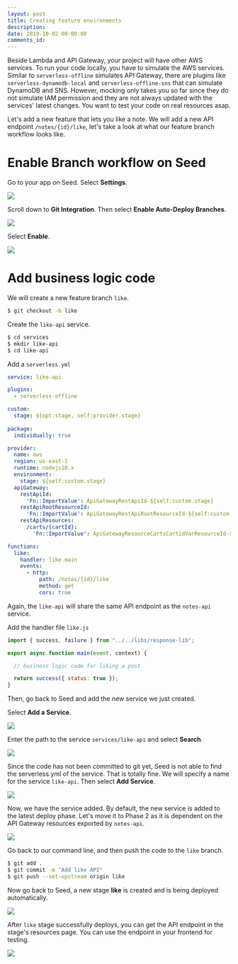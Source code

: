 ```yaml
---
layout: post
title: Creating feature environments
description: 
date: 2019-10-02 00:00:00
comments_id: 
---
```


Beside Lambda and API Gateway, your project will have other AWS services. To run your code locally, you have to simulate the AWS services. Similar to `serverless-offline` simulates API Gateway, there are plugins like `serverless-dynamodb-local` and `serverless-offline-sns` that can simulate DynamoDB and SNS. However, mocking only takes you so far since they do not simulate IAM permission and they are not always updated with the services' latest changes. You want to test your code on real resources asap.

Let's add a new feature that lets you like a note. We will add a new API endpoint `/notes/{id}/like`, let's take a look at what our feature branch workflow looks like.

# Enable Branch workflow on Seed

Go to your app on Seed. Select **Settings**.

![](/assets/best-practices/creating-pull-request-environments-1.png)

Scroll down to **Git Integration**. Then select **Enable Auto-Deploy Branches**.

![](/assets/best-practices/creating-pull-request-environments-2.png)

Select **Enable**.

![](/assets/best-practices/creating-pull-request-environments-3.png)

# Add business logic code

We will create a new feature branch `like`.
``` bash
$ git checkout -b like
```
Create the `like-api` service.
``` bash
$ cd services
$ mkdir like-api
$ cd like-api
```
Add a `serverless.yml`
``` yaml
service: like-api

plugins:
  - serverless-offline

custom:
  stage: ${opt:stage, self:provider.stage}
    
package:
  individually: true

provider:
  name: aws
  region: us-east-1
  runtime: nodejs10.x
  environment:
    stage: ${self:custom.stage}
  apiGateway:
    restApiId:
      'Fn::ImportValue': ApiGatewayRestApiId-${self:custom.stage}
    restApiRootResourceId:
      'Fn::ImportValue': ApiGatewayRestApiRootResourceId-${self:custom.stage}
    restApiResources:
      /carts/{cartId}:
        'Fn::ImportValue': ApiGatewayResourceCartsCartidVarResourceId-${self:custom.stage}

functions:
  like:
    handler: like.main
    events:
      - http:
          path: /notes/{id}/like
          method: get
          cors: true
```
Again, the `like-api` will share the same API endpoint as the `notes-api` service.

Add the handler file `like.js`
``` javascript
import { success, failure } from "../../libs/response-lib";

export async function main(event, context) {

  // business logic code for liking a post

  return success({ status: true });
}
```

Then, go back to Seed and add the new service we just created.

Select **Add a Service**.

![](/assets/best-practices/creating-pull-request-environments-4.png)

Enter the path to the service `services/like-api` and select **Search**.

![](/assets/best-practices/creating-pull-request-environments-5.png)

Since the code has not been committed to git yet, Seed is not able to find the serverless.yml of the service. That is totally fine. We will specify a name for the service `like-api`. Then select **Add Service**.

![](/assets/best-practices/creating-pull-request-environments-6.png)

Now, we have the service added. By default, the new service is added to the latest deploy phase. Let's move it to Phase 2 as it is dependent on the API Gateway resources exported by `notes-api`.

![](/assets/best-practices/creating-pull-request-environments-7.png)

Go back to our command line, and then push the code to the `like` branch.
``` bash
$ git add .
$ git commit -m "Add like API"
$ git push --set-upstream origin like
```

Now go back to Seed, a new stage **like** is created and is being deployed automatically.

![](/assets/best-practices/creating-pull-request-environments-10.png)

After `like` stage successfully deploys, you can get the API endpoint in the stage's resources page. You can use the endpoint in your frontend for testing.

![](/assets/best-practices/creating-pull-request-environments-11.png)

